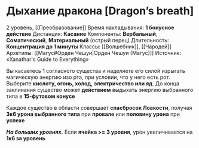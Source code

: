# Дыхание дракона [Dragon’s breath]
2 уровень, [[Преобразование]]
Время накладывания: **1 бонусное действие**
Дистанция: **Касание**
Компоненты: **Вербальный**, **Соматический**, **Материальный** (острый перец)
Длительность: **Концентрация до 1 минуты**
Классы: [[Волшебник]], [[Чародей]]
Архетипы: [[Магус#Орден Чешуи|Орден Чешуи (Магус)]]
Источник: «Xanathar's Guide to Everything»

Вы касаетесь 1 согласного существа и наделяете его силой изрыгать магическую энергию изо рта, при условии, что у него есть рот. Выберите **кислоту, огонь, холод, электричество или яд**. До конца заклинания существо может **действием** выдыхать энергию выбранного типа в **15-футовом конусе**

Каждое существо в области совершает **спасбросок Ловкости**, получая **3к6 урона выбранного типа** при **провале** или **половину урона** при **успехе**

**_На больших уровнях._** Если **ячейка >= 3 уровня**, урон увеличивается на **1к6 за уровень**